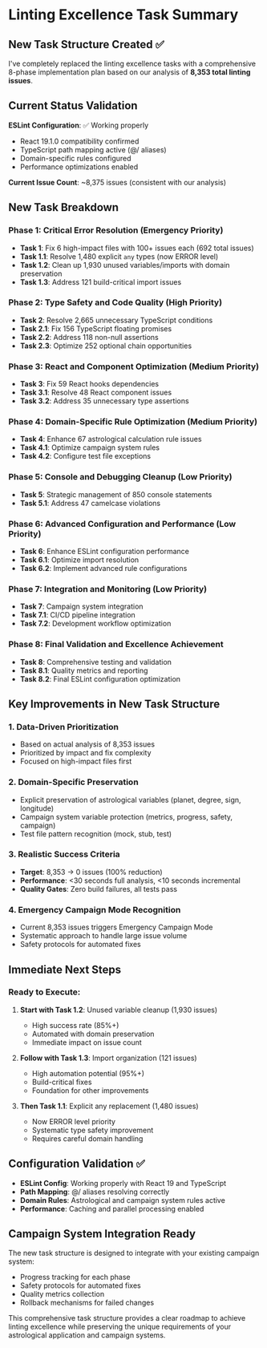 # Linting Excellence Task Summary

## New Task Structure Created ✅

I've completely replaced the linting excellence tasks with a comprehensive
8-phase implementation plan based on our analysis of **8,353 total linting
issues**.

## Current Status Validation

**ESLint Configuration**: ✅ Working properly

- React 19.1.0 compatibility confirmed
- TypeScript path mapping active (@/ aliases)
- Domain-specific rules configured
- Performance optimizations enabled

**Current Issue Count**: ~8,375 issues (consistent with our analysis)

## New Task Breakdown

### Phase 1: Critical Error Resolution (Emergency Priority)

- **Task 1**: Fix 6 high-impact files with 100+ issues each (692 total issues)
- **Task 1.1**: Resolve 1,480 explicit `any` types (now ERROR level)
- **Task 1.2**: Clean up 1,930 unused variables/imports with domain preservation
- **Task 1.3**: Address 121 build-critical import issues

### Phase 2: Type Safety and Code Quality (High Priority)

- **Task 2**: Resolve 2,665 unnecessary TypeScript conditions
- **Task 2.1**: Fix 156 TypeScript floating promises
- **Task 2.2**: Address 118 non-null assertions
- **Task 2.3**: Optimize 252 optional chain opportunities

### Phase 3: React and Component Optimization (Medium Priority)

- **Task 3**: Fix 59 React hooks dependencies
- **Task 3.1**: Resolve 48 React component issues
- **Task 3.2**: Address 35 unnecessary type assertions

### Phase 4: Domain-Specific Rule Optimization (Medium Priority)

- **Task 4**: Enhance 67 astrological calculation rule issues
- **Task 4.1**: Optimize campaign system rules
- **Task 4.2**: Configure test file exceptions

### Phase 5: Console and Debugging Cleanup (Low Priority)

- **Task 5**: Strategic management of 850 console statements
- **Task 5.1**: Address 47 camelcase violations

### Phase 6: Advanced Configuration and Performance (Low Priority)

- **Task 6**: Enhance ESLint configuration performance
- **Task 6.1**: Optimize import resolution
- **Task 6.2**: Implement advanced rule configurations

### Phase 7: Integration and Monitoring (Low Priority)

- **Task 7**: Campaign system integration
- **Task 7.1**: CI/CD pipeline integration
- **Task 7.2**: Development workflow optimization

### Phase 8: Final Validation and Excellence Achievement

- **Task 8**: Comprehensive testing and validation
- **Task 8.1**: Quality metrics and reporting
- **Task 8.2**: Final ESLint configuration optimization

## Key Improvements in New Task Structure

### 1. **Data-Driven Prioritization**

- Based on actual analysis of 8,353 issues
- Prioritized by impact and fix complexity
- Focused on high-impact files first

### 2. **Domain-Specific Preservation**

- Explicit preservation of astrological variables (planet, degree, sign,
  longitude)
- Campaign system variable protection (metrics, progress, safety, campaign)
- Test file pattern recognition (mock, stub, test)

### 3. **Realistic Success Criteria**

- **Target**: 8,353 → 0 issues (100% reduction)
- **Performance**: <30 seconds full analysis, <10 seconds incremental
- **Quality Gates**: Zero build failures, all tests pass

### 4. **Emergency Campaign Mode Recognition**

- Current 8,353 issues triggers Emergency Campaign Mode
- Systematic approach to handle large issue volume
- Safety protocols for automated fixes

## Immediate Next Steps

### Ready to Execute:

1. **Start with Task 1.2**: Unused variable cleanup (1,930 issues)
   - High success rate (85%+)
   - Automated with domain preservation
   - Immediate impact on issue count

2. **Follow with Task 1.3**: Import organization (121 issues)
   - High automation potential (95%+)
   - Build-critical fixes
   - Foundation for other improvements

3. **Then Task 1.1**: Explicit any replacement (1,480 issues)
   - Now ERROR level priority
   - Systematic type safety improvement
   - Requires careful domain handling

## Configuration Validation ✅

- **ESLint Config**: Working properly with React 19 and TypeScript
- **Path Mapping**: @/ aliases resolving correctly
- **Domain Rules**: Astrological and campaign system rules active
- **Performance**: Caching and parallel processing enabled

## Campaign System Integration Ready

The new task structure is designed to integrate with your existing campaign
system:

- Progress tracking for each phase
- Safety protocols for automated fixes
- Quality metrics collection
- Rollback mechanisms for failed changes

This comprehensive task structure provides a clear roadmap to achieve linting
excellence while preserving the unique requirements of your astrological
application and campaign systems.
